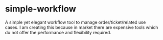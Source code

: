 # simple-workflow
A simple yet elegant workflow tool to manage order/ticket/related use cases. I am creating this because in market there are expensive tools which do not offer the performance and flexibility required.
